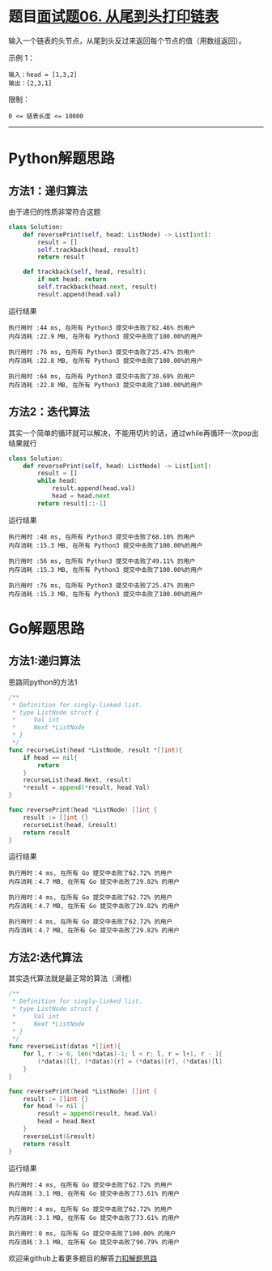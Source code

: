 # 题目[面试题06. 从尾到头打印链表](https://leetcode-cn.com/problems/cong-wei-dao-tou-da-yin-lian-biao-lcof/)

输入一个链表的头节点，从尾到头反过来返回每个节点的值（用数组返回）。

示例 1：

```
输入：head = [1,3,2]
输出：[2,3,1]
```

限制：

```
0 <= 链表长度 <= 10000
```



*****

# Python解题思路

## 方法1：递归算法

由于递归的性质非常符合这题

```python
class Solution:
    def reversePrint(self, head: ListNode) -> List[int]:
        result = []
        self.trackback(head, result)
        return result

    def trackback(self, head, result):
        if not head: return
        self.trackback(head.next, result)
        result.append(head.val)
```

运行结果

```
执行用时 :44 ms, 在所有 Python3 提交中击败了82.46% 的用户
内存消耗 :22.9 MB, 在所有 Python3 提交中击败了100.00%的用户

执行用时 :76 ms, 在所有 Python3 提交中击败了25.47% 的用户
内存消耗 :22.8 MB, 在所有 Python3 提交中击败了100.00%的用户

执行用时 :64 ms, 在所有 Python3 提交中击败了38.69% 的用户
内存消耗 :22.8 MB, 在所有 Python3 提交中击败了100.00%的用户
```

## 方法2：迭代算法

其实一个简单的循环就可以解决，不能用切片的话，通过while再循环一次pop出结果就行

```python
class Solution:
    def reversePrint(self, head: ListNode) -> List[int]:
        result = []
        while head:
            result.append(head.val)
            head = head.next
        return result[::-1]
```

运行结果

```
执行用时 :48 ms, 在所有 Python3 提交中击败了68.10% 的用户
内存消耗 :15.3 MB, 在所有 Python3 提交中击败了100.00%的用户

执行用时 :56 ms, 在所有 Python3 提交中击败了49.11% 的用户
内存消耗 :15.3 MB, 在所有 Python3 提交中击败了100.00%的用户

执行用时 :76 ms, 在所有 Python3 提交中击败了25.47% 的用户
内存消耗 :15.3 MB, 在所有 Python3 提交中击败了100.00%的用户
```

# Go解题思路

## 方法1:递归算法

思路同python的方法1

```go
/**
 * Definition for singly-linked list.
 * type ListNode struct {
 *     Val int
 *     Next *ListNode
 * }
 */
func recurseList(head *ListNode, result *[]int){
    if head == nil{
        return
    }
    recurseList(head.Next, result)
    *result = append(*result, head.Val)
}

func reversePrint(head *ListNode) []int {
    result := []int {}
    recurseList(head, &result)
    return result
}
```

运行结果

```
执行用时：4 ms, 在所有 Go 提交中击败了62.72% 的用户
内存消耗：4.7 MB, 在所有 Go 提交中击败了29.82% 的用户

执行用时：4 ms, 在所有 Go 提交中击败了62.72% 的用户
内存消耗：4.7 MB, 在所有 Go 提交中击败了29.82% 的用户

执行用时：4 ms, 在所有 Go 提交中击败了62.72% 的用户
内存消耗：4.7 MB, 在所有 Go 提交中击败了29.82% 的用户
```



## 方法2:迭代算法

其实迭代算法就是最正常的算法（滑稽）

```go
/**
 * Definition for singly-linked list.
 * type ListNode struct {
 *     Val int
 *     Next *ListNode
 * }
 */
func reverseList(datas *[]int){
    for l, r := 0, len(*datas)-1; l < r; l, r = l+1, r - 1{
        (*datas)[l], (*datas)[r] = (*datas)[r], (*datas)[l]
    }
}

func reversePrint(head *ListNode) []int {
    result := []int {}
    for head != nil {
        result = append(result, head.Val)
        head = head.Next
    }
    reverseList(&result)
    return result
}
```

运行结果

```
执行用时：4 ms, 在所有 Go 提交中击败了62.72% 的用户
内存消耗：3.1 MB, 在所有 Go 提交中击败了73.61% 的用户

执行用时：4 ms, 在所有 Go 提交中击败了62.72% 的用户
内存消耗：3.1 MB, 在所有 Go 提交中击败了73.61% 的用户

执行用时：0 ms, 在所有 Go 提交中击败了100.00% 的用户
内存消耗：3.1 MB, 在所有 Go 提交中击败了90.79% 的用户
```



欢迎来github上看更多题目的解答[力扣解题思路](https://github.com/WRAllen/LeetCode)

  